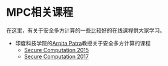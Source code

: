 # MPC相关课程

在这里，有关于安全多方计算的一些比较好的在线课程供大家学习。

+ 印度科技学院的[Arpita Patra](https://www.csa.iisc.ac.in/~arpita/index.html)教授关于安全多方计算的课程
  + [Secure Computation 2015](https://www.csa.iisc.ac.in/~arpita/SecureComputation15.html)
  + [Secure Computation 2017](https://www.csa.iisc.ac.in/~arpita/FoSC17.html)
